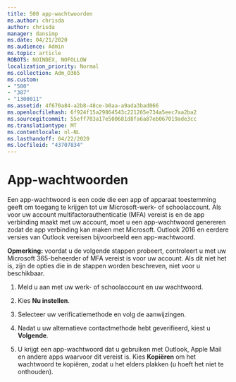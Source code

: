 ```yaml
---
title: 500 app-wachtwoorden
ms.author: chrisda
author: chrisda
manager: dansimp
ms.date: 04/21/2020
ms.audience: Admin
ms.topic: article
ROBOTS: NOINDEX, NOFOLLOW
localization_priority: Normal
ms.collection: Adm_O365
ms.custom:
- "500"
- "387"
- "1300011"
ms.assetid: 4f670a84-a2b8-48ce-b0aa-a9ada3bad066
ms.openlocfilehash: 6f924f15a29864543c221265e734a5eec7aa2ba2
ms.sourcegitcommit: 55eff703a17e500681d8fa6a87eb067019ade3cc
ms.translationtype: MT
ms.contentlocale: nl-NL
ms.lasthandoff: 04/22/2020
ms.locfileid: "43707834"
---
```

# <a name="app-passwords"></a>App-wachtwoorden

Een app-wachtwoord is een code die een app of apparaat toestemming geeft om toegang te krijgen tot uw Microsoft-werk- of schoolaccount. Als voor uw account multifactorauthenticatie (MFA) vereist is en de app verbinding maakt met uw account, moet u een app-wachtwoord genereren zodat de app verbinding kan maken met Microsoft. Outlook 2016 en eerdere versies van Outlook vereisen bijvoorbeeld een app-wachtwoord.

 **Opmerking:** voordat u de volgende stappen probeert, controleert u met uw Microsoft 365-beheerder of MFA vereist is voor uw account. Als dit niet het is, zijn de opties die in de stappen worden beschreven, niet voor u beschikbaar.

1. Meld u aan met uw werk- of schoolaccount en uw wachtwoord.

2. Kies **Nu instellen**.

3. Selecteer uw verificatiemethode en volg de aanwijzingen.

4. Nadat u uw alternatieve contactmethode hebt geverifieerd, kiest u **Volgende**.

5. U krijgt een app-wachtwoord dat u gebruiken met Outlook, Apple Mail en andere apps waarvoor dit vereist is. Kies **Kopiëren** om het wachtwoord te kopiëren, zodat u het elders plakken (u hoeft het niet te onthouden).
